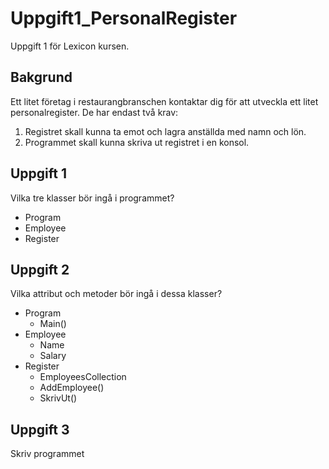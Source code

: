 # Uppgift1_PersonalRegister

Uppgift 1 för Lexicon kursen.

## Bakgrund

Ett litet företag i restaurangbranschen kontaktar dig för att utveckla ett litet
personalregister. De har endast två krav:

1. Registret skall kunna ta emot och lagra anställda med namn och lön.
2. Programmet skall kunna skriva ut registret i en konsol.

## Uppgift 1

Vilka tre klasser bör ingå i programmet?

- Program
- Employee
- Register

## Uppgift 2

Vilka attribut och metoder bör ingå i dessa klasser?

- Program
  - Main()
- Employee
  - Name
  - Salary
- Register
  - EmployeesCollection
  - AddEmployee()
  - SkrivUt()

## Uppgift 3

Skriv programmet
